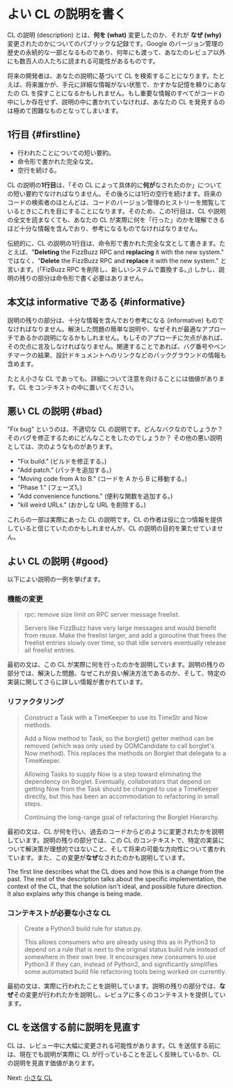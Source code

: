 # よい CL の説明を書く

CL の説明 (description) とは、**何を (what)** 変更したのか、それが **なぜ (why)** 変更されたのかについてのパブリックな記録です。Google のバージョン管理の歴史の永続的な一部となるものであり、何年にも渡って、あなたのレビュア以外にも数百人の人たちに読まれる可能性があるものです。

将来の開発者は、あなたの説明に基づいて CL を検索することになります。たとえば、将来誰かが、手元に詳細な情報がない状態で、かすかな記憶を頼りにあなたの CL を探すことになるかもしれません。もし重要な情報のすべてがコードの中にしか存在せず、説明の中に書かれていなければ、あなたの CL を発見するのは極めて困難なものとなってしまいます。

## 1行目 {#firstline}

*   行われたことについての短い要約。
*   命令形で書かれた完全な文。
*   空行を続ける。

CL の説明の**1行目**は、「その CL によって具体的に**何が**なされたのか」についての短い要約でなければなりません。その後ろには1行の空行を続けます。将来のコードの検索者のほとんどは、コードのバージョン管理のヒストリーを閲覧しているときにこれを目にすることになります。そのため、この1行目は、CL や説明の全文を読まなくても、あなたの CL が実際に何を「行った」のかを理解できるほど十分な情報を含んでおり、参考になるものでなければなりません。

伝統的に、CL の説明の1行目は、命令形で書かれた完全な文として書きます。たとえば、\"**Deleting** the FizzBuzz RPC and **replacing** it with the new system." ではなく、\"**Delete** the FizzBuzz RPC and **replace** it with the new system." と言います。(「FizBuzz RPC を削除し、新しいシステムで置換する。」) しかし、説明の残りの部分は命令形で書く必要はありません。

## 本文は informative である {#informative}

説明の残りの部分は、十分な情報を含んでおり参考になる (informative) ものでなければなりません。解決した問題の簡単な説明や、なぜそれが最適なアプローチであるかの説明になるかもしれません。もしそのアプローチに欠点があれば、その欠点に言及しなければなりません。関連することであれば、バグ番号やベンチマークの結果、設計ドキュメントへのリンクなどのバックグラウンドの情報も含めます。

たとえ小さな CL であっても、詳細について注意を向けることには価値があります。CL をコンテキストの中に置いてください。

## 悪い CL の説明 {#bad}

"Fix bug" というのは、不適切な CL の説明です。どんなバクなのでしょうか？ そのバグを修正するためにどんなことをしたのでしょうか？ その他の悪い説明としては、次のようなものがあります。

-   "Fix build." (ビルドを修正する。)
-   "Add patch." (パッチを追加する。)
-   "Moving code from A to B." (コードを A から B に移動する。)
-   "Phase 1." (フェーズ1。)
-   "Add convenience functions." (便利な関数を追加する。)
-   "kill weird URLs." (おかしな URL を削除する。)

これらの一部は実際にあった CL の説明です。CL の作者は役に立つ情報を提供していると信じていたのかもしれませんが、CL の説明の目的を果たせていません。

## よい CL の説明 {#good}

以下によい説明の一例を挙げます。

### 機能の変更

> rpc: remove size limit on RPC server message freelist.
>
> Servers like FizzBuzz have very large messages and would benefit from reuse.
> Make the freelist larger, and add a goroutine that frees the freelist entries
> slowly over time, so that idle servers eventually release all freelist
> entries.

最初の文は、この CL が実際に何を行ったのかを説明しています。説明の残りの部分では、解決した問題、なぜこれが良い解決方法であるのか、そして、特定の実装に関してさらに詳しい情報が書かれています。

### リファクタリング

> Construct a Task with a TimeKeeper to use its TimeStr and Now methods.
>
> Add a Now method to Task, so the borglet() getter method can be removed (which
> was only used by OOMCandidate to call borglet's Now method). This replaces the
> methods on Borglet that delegate to a TimeKeeper.
>
> Allowing Tasks to supply Now is a step toward eliminating the dependency on
> Borglet. Eventually, collaborators that depend on getting Now from the Task
> should be changed to use a TimeKeeper directly, but this has been an
> accommodation to refactoring in small steps.
>
> Continuing the long-range goal of refactoring the Borglet Hierarchy.

最初の文は、CL が何を行い、過去のコードからどのように変更されたかを説明しています。説明の残りの部分では、この CL のコンテキストで、特定の実装について解決策が理想的ではないこと、そして将来の可能な方向性について書かれています。また、この変更が**なぜ**なされたのかも説明しています。

The first line describes what the CL does and how this is a change from the
past. The rest of the description talks about the specific implementation, the
context of the CL, that the solution isn't ideal, and possible future direction.
It also explains *why* this change is being made.

### コンテキストが必要な小さな CL

> Create a Python3 build rule for status.py.
>
> This allows consumers who are already using this as in Python3 to depend on a
> rule that is next to the original status build rule instead of somewhere in
> their own tree. It encourages new consumers to use Python3 if they can,
> instead of Python2, and significantly simplifies some automated build file
> refactoring tools being worked on currently.

最初の文は、実際に行われたことを説明しています。説明の残りの部分では、**なぜ**その変更が行われたかを説明し、レビュアに多くのコンテキストを提供しています。

## CL を送信する前に説明を見直す

CL は、レビュー中に大幅に変更される可能性があります。CL を送信する前には、現在でも説明が実際に CL が行っていることを正しく反映しているか、CL の説明を見直す価値があります。

Next: [小さな CL](small-cls.md)

